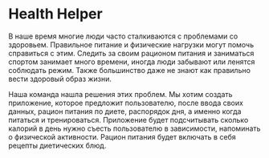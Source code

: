 # Health Helper

В наше время многие люди часто сталкиваются с проблемами со здоровьем. Правильное питание и физические нагрузки могут помочь справиться с этим. Следить за своим рационом питания и заниматься спортом занимает много времени, иногда люди забывают или ленятся соблюдать режим. Также большинство даже не знают как правильно вести здоровый образ жизни.

Наша команда нашла решения этих проблем. Мы хотим создать приложение, которое предложит пользователю, после ввода своих данных, рацион питания по диете, распорядок дня, а именно когда питаться и тренироваться. Приложение будет подсчитывать сколько калорий в день нужно съесть пользователю в зависимости, напоминать о физической активности. Рацион питания будет включать в себя рецепты диетических блюд.
